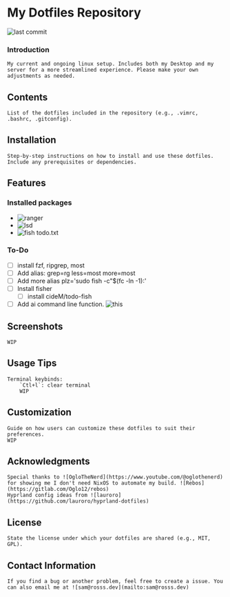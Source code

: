 # My Dotfiles Repository
![last commit](https://img.shields.io/github/last-commit/quantumr8/dotfiles/main?style=for-the-badge&logo=github
)

### Introduction

    My current and ongoing linux setup. Includes both my Desktop and my server for a more streamlined experience. Please make your own adjustments as needed.

## Contents

    List of the dotfiles included in the repository (e.g., .vimrc, .bashrc, .gitconfig).

## Installation

    Step-by-step instructions on how to install and use these dotfiles.
    Include any prerequisites or dependencies.

## Features

### Installed packages
 - ![ranger](https://github.com/ranger/ranger)
 - ![lsd](https://github.com/lsd-rs/lsd)
 - ![fish todo.txt](https://github.com/cideM/todo-fish)
### To-Do
 - [ ] install fzf, ripgrep, most
 - [ ] Add alias: grep=rg less=most more=most
 - [ ] Add more alias plz='sudo fish -c"$(fc -ln -1):'
 - [ ] Install fisher
    - [ ] install cideM/todo-fish
- [ ] Add ai command line function. ![this](https://gist.github.com/Heath123/d3bc8fbd41a7d29a5c9edf2186a095d0)

## Screenshots

    WIP

## Usage Tips

    Terminal keybinds:
        `Ctl+l`: clear terminal
        WIP

## Customization

    Guide on how users can customize these dotfiles to suit their preferences.
    WIP

## Acknowledgments

    Special thanks to ![OgloTheNerd](https://www.youtube.com/@oglothenerd) for showing me I don't need NixOS to automate my build. ![Rebos](https://gitlab.com/Oglo12/rebos)
    Hyprland config ideas from ![lauroro](https://github.com/lauroro/hyprland-dotfiles)

## License

    State the license under which your dotfiles are shared (e.g., MIT, GPL).

## Contact Information

    If you find a bug or another problem, feel free to create a issue. You can also email me at ![sam@rosss.dev](mailto:sam@rosss.dev)